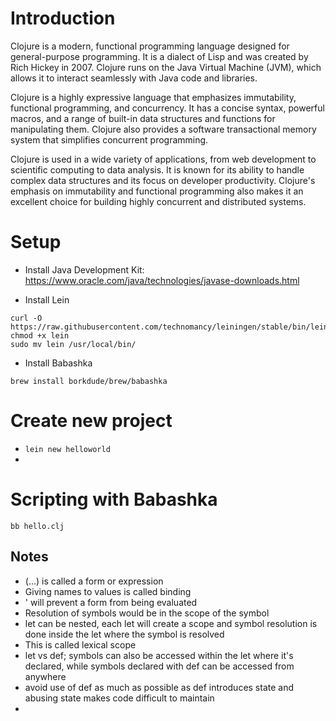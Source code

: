 # Introduction
Clojure is a modern, functional programming language designed for general-purpose programming. It is a dialect of Lisp and was created by Rich Hickey in 2007. Clojure runs on the Java Virtual Machine (JVM), which allows it to interact seamlessly with Java code and libraries.

Clojure is a highly expressive language that emphasizes immutability, functional programming, and concurrency. It has a concise syntax, powerful macros, and a range of built-in data structures and functions for manipulating them. Clojure also provides a software transactional memory system that simplifies concurrent programming.

Clojure is used in a wide variety of applications, from web development to scientific computing to data analysis. It is known for its ability to handle complex data structures and its focus on developer productivity. Clojure's emphasis on immutability and functional programming also makes it an excellent choice for building highly concurrent and distributed systems.

# Setup

- Install Java Development Kit: https://www.oracle.com/java/technologies/javase-downloads.html

- Install Lein

```
curl -O https://raw.githubusercontent.com/technomancy/leiningen/stable/bin/lein
chmod +x lein
sudo mv lein /usr/local/bin/
```

- Install Babashka

`brew install borkdude/brew/babashka`


# Create new project

- `lein new helloworld`
- 

# Scripting with Babashka

`bb hello.clj`

## Notes
- (...) is called a form or expression 
- Giving names to values is called binding
- ' will prevent a form from being evaluated
- Resolution of symbols would be in the scope of the symbol
- let can be nested, each let will create a scope and symbol resolution is done inside the let where the symbol is resolved
- This is called lexical scope
- let vs def; symbols can also be accessed within the let where it's declared, while symbols declared with def can be accessed from anywhere
- avoid use of def as much as possible as def introduces state and abusing state makes code difficult to maintain
- 
